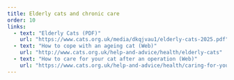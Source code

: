 ```yaml
---
title: Elderly cats and chronic care
order: 10
links:
  - text: "Elderly Cats (PDF)"
    url: "https://www.cats.org.uk/media/dkqjvau1/elderly-cats-2025.pdf"
  - text: "How to cope with an ageing cat (Web)"
    url: "http://www.cats.org.uk/help-and-advice/health/elderly-cats"
  - text: "How to care for your cat after an operation (Web)"
    url: "https://www.cats.org.uk/help-and-advice/health/caring-for-your-cat-after-an-operation"
---
```

